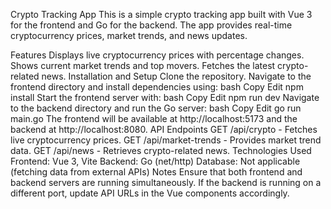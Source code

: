 Crypto Tracking App
This is a simple crypto tracking app built with Vue 3 for the frontend and Go for the backend. The app provides real-time cryptocurrency prices, market trends, and news updates.

Features
Displays live cryptocurrency prices with percentage changes.
Shows current market trends and top movers.
Fetches the latest crypto-related news.
Installation and Setup
Clone the repository.
Navigate to the frontend directory and install dependencies using:
bash
Copy
Edit
npm install
Start the frontend server with:
bash
Copy
Edit
npm run dev
Navigate to the backend directory and run the Go server:
bash
Copy
Edit
go run main.go
The frontend will be available at http://localhost:5173 and the backend at http://localhost:8080.
API Endpoints
GET /api/crypto - Fetches live cryptocurrency prices.
GET /api/market-trends - Provides market trend data.
GET /api/news - Retrieves crypto-related news.
Technologies Used
Frontend: Vue 3, Vite
Backend: Go (net/http)
Database: Not applicable (fetching data from external APIs)
Notes
Ensure that both frontend and backend servers are running simultaneously. If the backend is running on a different port, update API URLs in the Vue components accordingly.